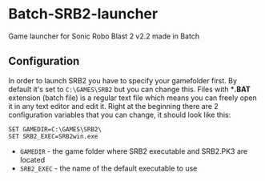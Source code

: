# Batch-SRB2-launcher
Game launcher for Sonic Robo Blast 2 v2.2 made in Batch

## Configuration
In order to launch SRB2 you have to specify your gamefolder first. By default it's set to `C:\GAMES\SRB2` but you can change this.
Files with ***.BAT** extension (batch file) is a regular text file which means you can freely open it in any text editor and edit it.
Right at the beginning there are 2 configuration variables that you can change, it should look like this:
```batch
SET GAMEDIR=C:\GAMES\SRB2\
SET SRB2_EXEC=SRB2win.exe
```

- `GAMEDIR` - the game folder where SRB2 executable and SRB2.PK3 are located
- `SRB2_EXEC` - the name of the default executable to use
